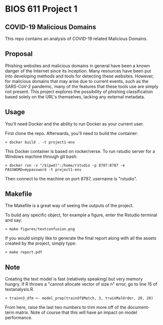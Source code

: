 BIOS 611 Project 1
====================

COVID-19 Malicious Domains
----------------------------------

This repo contains an analysis of COVID-19 related Malicious Domains. 

Proposal
--------
Phishing websites and malicious domains in general have been a known danger of the Internet since its inception. Many resources
have been put into developing methods and tools for detecting these websites. However, for malicious domains that may arise due to 
current events, such as the SARS-CoV-2 pandemic, many of the features that these tools use are simply not present. This project 
explores the possibility of phishing classification based solely on the URL's themselves, lacking any external metadata.


Usage
-----

You'll need Docker and the ability to run Docker as your current user.

First clone the repo. Afterwards, you'll need to build the container:

    > docker build . -t project1-env
	
This Docker container is based on rocker/verse. To run rstudio server for a Windows machine through git bash:

    > docker run -v "/$(pwd)":/home/rstudio -p 8787:8787 -e PASSWORD=mypassword -t project1-env
    
Then connect to the machine on port 8787, username is "rstudio".

Makefile
---------
The Makefile is a great way of seeing the outputs of the project. 

To build any specific object, for example a figure, enter the Rstudio terminal and say:

    > make figures/textconfusion.png

If you would simply like to generate the final report along with all the assets created by the project, simply type:

    > make report.pdf

Note
-------

Creating the text model is fast (relatively speaking) but very memory hungry. If R throws a "cannot allocate vector of size n" error, go to line 15 of textanalysis.R.

    > trainn3_dfm <- model_prep(traindf$Match, 3, trainMalOrder, 20, 20)

From here, raise the last two numbers to trim more off of the document-term matrix. Note of course that this will have an impact on model performance. 
